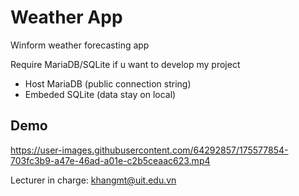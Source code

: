 # Weather App
Winform weather forecasting app

Require MariaDB/SQLite if u want to develop my project
+ Host MariaDB (public connection string)
+ Embeded SQLite (data stay on local)

## Demo 

https://user-images.githubusercontent.com/64292857/175577854-703fc3b9-a47e-46ad-a01e-c2b5ceaac623.mp4

Lecturer in charge: khangmt@uit.edu.vn
